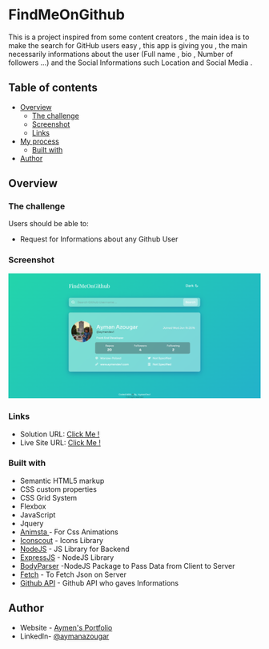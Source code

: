 # FindMeOnGithub

This is a project inspired from some content creators , the main idea is to make the search for GitHub users easy , this app is giving you , the main necessarily informations about the user (Full name , bio , Number of followers ...) and the Social Informations such Location and Social Media .

## Table of contents

- [Overview](#overview)
  - [The challenge](#the-challenge)
  - [Screenshot](#screenshot)
  - [Links](#links)
- [My process](#my-process)
  - [Built with](#built-with)
- [Author](#author)

## Overview

### The challenge

Users should be able to:

- Request for Informations about any Github User

### Screenshot

![](./screenshot.png)

### Links

- Solution URL: [Click Me !](https://github.com/aymendev1/FindMeOnGithub-App)
- Live Site URL: [Click Me !](https://findmeongithub-app.herokuapp.com//)

### Built with

- Semantic HTML5 markup
- CSS custom properties
- CSS Grid System
- Flexbox
- JavaScript
- Jquery
- [Animsta ](https://animista.net/) - For Css Animations
- [Iconscout](https://iconscout.com/unicons) - Icons Library
- [NodeJS](https://nodejs.org/en/) - JS Library for Backend
- [ExpressJS](https://expressjs.com/) - NodeJS Library
- [BodyParser](https://www.npmjs.com/package/body-parser) -NodeJS Package to Pass Data from Client to Server
- [Fetch](https://www.npmjs.com/package/fetch-json) - To Fetch Json on Server
- [Github API](https://api.github.com/) - Github API who gaves Informations

## Author

- Website - [Aymen's Portfolio](https://www.your-site.com)
- LinkedIn- [@aymanazougar](https://www.linkedin.com/in/aymanazougar/)
